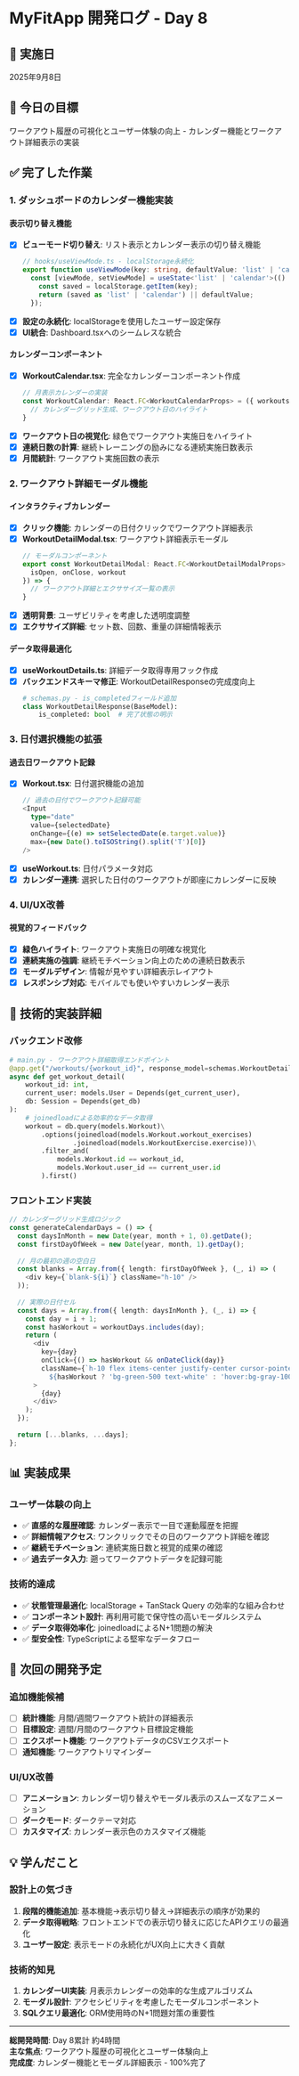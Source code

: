 # MyFitApp 開発ログ - Day 8

## 📅 実施日
2025年9月8日

## 🎯 今日の目標
ワークアウト履歴の可視化とユーザー体験の向上 - カレンダー機能とワークアウト詳細表示の実装

## ✅ 完了した作業

### 1. ダッシュボードのカレンダー機能実装
#### **表示切り替え機能**
- [x] **ビューモード切り替え**: リスト表示とカレンダー表示の切り替え機能
  ```typescript
  // hooks/useViewMode.ts - localStorage永続化
  export function useViewMode(key: string, defaultValue: 'list' | 'calendar') {
    const [viewMode, setViewMode] = useState<'list' | 'calendar'>(() => {
      const saved = localStorage.getItem(key);
      return (saved as 'list' | 'calendar') || defaultValue;
    });
  ```
- [x] **設定の永続化**: localStorageを使用したユーザー設定保存
- [x] **UI統合**: Dashboard.tsxへのシームレスな統合

#### **カレンダーコンポーネント**
- [x] **WorkoutCalendar.tsx**: 完全なカレンダーコンポーネント作成
  ```typescript
  // 月表示カレンダーの実装
  const WorkoutCalendar: React.FC<WorkoutCalendarProps> = ({ workouts }) => {
    // カレンダーグリッド生成、ワークアウト日のハイライト
  }
  ```
- [x] **ワークアウト日の視覚化**: 緑色でワークアウト実施日をハイライト
- [x] **連続日数の計算**: 継続トレーニングの励みになる連続実施日数表示
- [x] **月間統計**: ワークアウト実施回数の表示

### 2. ワークアウト詳細モーダル機能
#### **インタラクティブカレンダー**
- [x] **クリック機能**: カレンダーの日付クリックでワークアウト詳細表示
- [x] **WorkoutDetailModal.tsx**: ワークアウト詳細表示モーダル
  ```typescript
  // モーダルコンポーネント
  export const WorkoutDetailModal: React.FC<WorkoutDetailModalProps> = ({
    isOpen, onClose, workout
  }) => {
    // ワークアウト詳細とエクササイズ一覧の表示
  }
  ```
- [x] **透明背景**: ユーザビリティを考慮した透明度調整
- [x] **エクササイズ詳細**: セット数、回数、重量の詳細情報表示

#### **データ取得最適化**
- [x] **useWorkoutDetails.ts**: 詳細データ取得専用フック作成
- [x] **バックエンドスキーマ修正**: WorkoutDetailResponseの完成度向上
  ```python
  # schemas.py - is_completedフィールド追加
  class WorkoutDetailResponse(BaseModel):
      is_completed: bool  # 完了状態の明示
  ```

### 3. 日付選択機能の拡張
#### **過去日ワークアウト記録**
- [x] **Workout.tsx**: 日付選択機能の追加
  ```typescript
  // 過去の日付でワークアウト記録可能
  <Input
    type="date"
    value={selectedDate}
    onChange={(e) => setSelectedDate(e.target.value)}
    max={new Date().toISOString().split('T')[0]}
  />
  ```
- [x] **useWorkout.ts**: 日付パラメータ対応
- [x] **カレンダー連携**: 選択した日付のワークアウトが即座にカレンダーに反映

### 4. UI/UX改善
#### **視覚的フィードバック**
- [x] **緑色ハイライト**: ワークアウト実施日の明確な視覚化
- [x] **連続実施の強調**: 継続モチベーション向上のための連続日数表示
- [x] **モーダルデザイン**: 情報が見やすい詳細表示レイアウト
- [x] **レスポンシブ対応**: モバイルでも使いやすいカレンダー表示

## 🔧 技術的実装詳細

### バックエンド改修
```python
# main.py - ワークアウト詳細取得エンドポイント
@app.get("/workouts/{workout_id}", response_model=schemas.WorkoutDetailResponse)
async def get_workout_detail(
    workout_id: int,
    current_user: models.User = Depends(get_current_user),
    db: Session = Depends(get_db)
):
    # joinedloadによる効率的なデータ取得
    workout = db.query(models.Workout)\
        .options(joinedload(models.Workout.workout_exercises)
                .joinedload(models.WorkoutExercise.exercise))\
        .filter_and(
            models.Workout.id == workout_id,
            models.Workout.user_id == current_user.id
        ).first()
```

### フロントエンド実装
```typescript
// カレンダーグリッド生成ロジック
const generateCalendarDays = () => {
  const daysInMonth = new Date(year, month + 1, 0).getDate();
  const firstDayOfWeek = new Date(year, month, 1).getDay();
  
  // 月の最初の週の空白日
  const blanks = Array.from({ length: firstDayOfWeek }, (_, i) => (
    <div key={`blank-${i}`} className="h-10" />
  ));
  
  // 実際の日付セル
  const days = Array.from({ length: daysInMonth }, (_, i) => {
    const day = i + 1;
    const hasWorkout = workoutDays.includes(day);
    return (
      <div
        key={day}
        onClick={() => hasWorkout && onDateClick(day)}
        className={`h-10 flex items-center justify-center cursor-pointer 
          ${hasWorkout ? 'bg-green-500 text-white' : 'hover:bg-gray-100'}`}
      >
        {day}
      </div>
    );
  });
  
  return [...blanks, ...days];
};
```

## 📊 実装成果

### ユーザー体験の向上
- ✅ **直感的な履歴確認**: カレンダー表示で一目で運動履歴を把握
- ✅ **詳細情報アクセス**: ワンクリックでその日のワークアウト詳細を確認
- ✅ **継続モチベーション**: 連続実施日数と視覚的成果の確認
- ✅ **過去データ入力**: 遡ってワークアウトデータを記録可能

### 技術的達成
- ✅ **状態管理最適化**: localStorage + TanStack Query の効率的な組み合わせ
- ✅ **コンポーネント設計**: 再利用可能で保守性の高いモーダルシステム
- ✅ **データ取得効率化**: joinedloadによるN+1問題の解決
- ✅ **型安全性**: TypeScriptによる堅牢なデータフロー

## 🎯 次回の開発予定

### 追加機能候補
- [ ] **統計機能**: 月間/週間ワークアウト統計の詳細表示
- [ ] **目標設定**: 週間/月間のワークアウト目標設定機能
- [ ] **エクスポート機能**: ワークアウトデータのCSVエクスポート
- [ ] **通知機能**: ワークアウトリマインダー

### UI/UX改善
- [ ] **アニメーション**: カレンダー切り替えやモーダル表示のスムーズなアニメーション
- [ ] **ダークモード**: ダークテーマ対応
- [ ] **カスタマイズ**: カレンダー表示色のカスタマイズ機能

## 💡 学んだこと

### 設計上の気づき
1. **段階的機能追加**: 基本機能→表示切り替え→詳細表示の順序が効果的
2. **データ取得戦略**: フロントエンドでの表示切り替えに応じたAPIクエリの最適化
3. **ユーザー設定**: 表示モードの永続化がUX向上に大きく貢献

### 技術的知見
1. **カレンダーUI実装**: 月表示カレンダーの効率的な生成アルゴリズム
2. **モーダル設計**: アクセシビリティを考慮したモーダルコンポーネント
3. **SQLクエリ最適化**: ORM使用時のN+1問題対策の重要性

---

**総開発時間**: Day 8累計 約4時間  
**主な焦点**: ワークアウト履歴の可視化とユーザー体験向上  
**完成度**: カレンダー機能とモーダル詳細表示 - 100%完了
